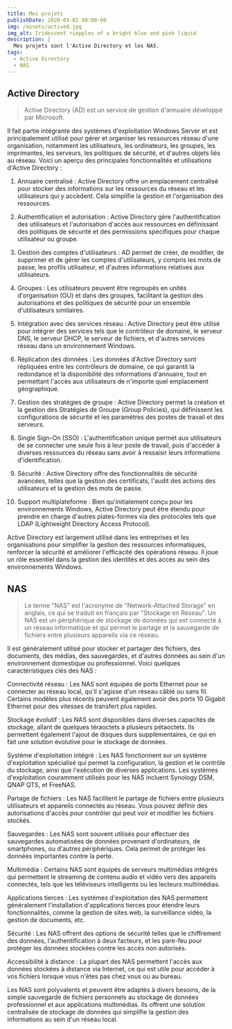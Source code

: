 ```yaml
---
title: Mes projets
publishDate: 2020-03-02 00:00:00
img: /assets/actived.jpg
img_alt: Iridescent riépples of a bright blue and pink liquid
description: | 
  Mes projets sont l'Active Directory et les NAS.
tags:
  - Active Directory
  - NAS
---
```


## Active Directory

> Active Directory (AD) est un service de gestion d'annuaire développé par Microsoft.

 Il fait partie intégrante des systèmes d'exploitation Windows Server et est principalement utilisé pour gérer et organiser les ressources réseau d'une organisation, notamment les utilisateurs, les ordinateurs, les groupes, les imprimantes, les serveurs, les politiques de sécurité, et d'autres objets liés au réseau.
 Voici un aperçu des principales fonctionnalités et utilisations d'Active Directory :

1. Annuaire centralisé : Active Directory offre un emplacement centralisé pour stocker des informations sur les ressources du réseau et les utilisateurs qui y accèdent. Cela simplifie la gestion et l'organisation des ressources.

2. Authentification et autorisation : Active Directory gère l'authentification des utilisateurs et l'autorisation d'accès aux ressources en définissant des politiques de sécurité et des permissions spécifiques pour chaque utilisateur ou groupe.

3. Gestion des comptes d'utilisateurs : AD permet de créer, de modifier, de supprimer et de gérer les comptes d'utilisateurs, y compris les mots de passe, les profils utilisateur, et d'autres informations relatives aux utilisateurs.

4. Groupes : Les utilisateurs peuvent être regroupés en unités d'organisation (OU) et dans des groupes, facilitant la gestion des autorisations et des politiques de sécurité pour un ensemble d'utilisateurs similaires.

5. Intégration avec des services réseau : Active Directory peut être utilisé pour intégrer des services tels que le contrôleur de domaine, le serveur DNS, le serveur DHCP, le serveur de fichiers, et d'autres services réseau dans un environnement Windows.

6. Réplication des données : Les données d'Active Directory sont répliquées entre les contrôleurs de domaine, ce qui garantit la redondance et la disponibilité des informations d'annuaire, tout en permettant l'accès aux utilisateurs de n'importe quel emplacement géographique.

7. Gestion des stratégies de groupe : Active Directory permet la création et la gestion des Stratégies de Groupe (Group Policies), qui définissent les configurations de sécurité et les paramètres des postes de travail et des serveurs.

8. Single Sign-On (SSO) : L'authentification unique permet aux utilisateurs de se connecter une seule fois à leur poste de travail, puis d'accéder à diverses ressources du réseau sans avoir à ressaisir leurs informations d'identification.

9. Sécurité : Active Directory offre des fonctionnalités de sécurité avancées, telles que la gestion des certificats, l'audit des actions des utilisateurs et la gestion des mots de passe.

10. Support multiplateforme : Bien qu'initialement conçu pour les environnements Windows, Active Directory peut être étendu pour prendre en charge d'autres plates-formes via des protocoles tels que LDAP (Lightweight Directory Access Protocol).

Active Directory est largement utilisé dans les entreprises et les organisations pour simplifier la gestion des ressources informatiques, renforcer la sécurité et améliorer l'efficacité des opérations réseau. Il joue un rôle essentiel dans la gestion des identités et des accès au sein des environnements Windows.

## NAS

> Le terme "NAS" est l'acronyme de "Network-Attached Storage" en anglais, ce qui se traduit en français par "Stockage en Réseau". Un NAS est un périphérique de stockage de données qui est connecté à un réseau informatique et qui permet le partage et la sauvegarde de fichiers entre plusieurs appareils via ce réseau.

 Il est généralement utilisé pour stocker et partager des fichiers, des documents, des médias, des sauvegardes, et d'autres données au sein d'un environnement domestique ou professionnel. Voici quelques caractéristiques clés des NAS :

Connectivité réseau : Les NAS sont équipés de ports Ethernet pour se connecter au réseau local, qu'il s'agisse d'un réseau câblé ou sans fil. Certains modèles plus récents peuvent également avoir des ports 10 Gigabit Ethernet pour des vitesses de transfert plus rapides.

Stockage évolutif : Les NAS sont disponibles dans diverses capacités de stockage, allant de quelques téraoctets à plusieurs pétaoctets. Ils permettent également l'ajout de disques durs supplémentaires, ce qui en fait une solution évolutive pour le stockage de données.

Système d'exploitation intégré : Les NAS fonctionnent sur un système d'exploitation spécialisé qui permet la configuration, la gestion et le contrôle du stockage, ainsi que l'exécution de diverses applications. Les systèmes d'exploitation couramment utilisés pour les NAS incluent Synology DSM, QNAP QTS, et FreeNAS.

Partage de fichiers : Les NAS facilitent le partage de fichiers entre plusieurs utilisateurs et appareils connectés au réseau. Vous pouvez définir des autorisations d'accès pour contrôler qui peut voir et modifier les fichiers stockés.

Sauvegardes : Les NAS sont souvent utilisés pour effectuer des sauvegardes automatisées de données provenant d'ordinateurs, de smartphones, ou d'autres périphériques. Cela permet de protéger les données importantes contre la perte.

Multimédia : Certains NAS sont équipés de serveurs multimédias intégrés qui permettent le streaming de contenu audio et vidéo vers des appareils connectés, tels que les téléviseurs intelligents ou les lecteurs multimédias.

Applications tierces : Les systèmes d'exploitation des NAS permettent généralement l'installation d'applications tierces pour étendre leurs fonctionnalités, comme la gestion de sites web, la surveillance vidéo, la gestion de documents, etc.

Sécurité : Les NAS offrent des options de sécurité telles que le chiffrement des données, l'authentification à deux facteurs, et les pare-feu pour protéger les données stockées contre les accès non autorisés.

Accessibilité à distance : La plupart des NAS permettent l'accès aux données stockées à distance via Internet, ce qui est utile pour accéder à vos fichiers lorsque vous n'êtes pas chez vous ou au bureau.

Les NAS sont polyvalents et peuvent être adaptés à divers besoins, de la simple sauvegarde de fichiers personnels au stockage de données professionnel et aux applications multimédias. Ils offrent une solution centralisée de stockage de données qui simplifie la gestion des informations au sein d'un réseau local.
